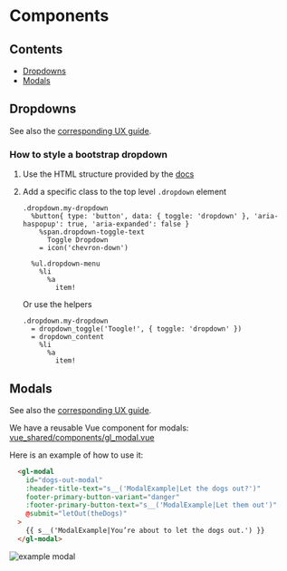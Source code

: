 # Components

## Contents

- [Dropdowns](#dropdowns)
- [Modals](#modals)

## Dropdowns

See also the [corresponding UX guide](https://design.gitlab.com/#/components/dropdowns).

### How to style a bootstrap dropdown

1. Use the HTML structure provided by the [docs][bootstrap-dropdowns]
1. Add a specific class to the top level `.dropdown` element

   ```Haml
   .dropdown.my-dropdown
     %button{ type: 'button', data: { toggle: 'dropdown' }, 'aria-haspopup': true, 'aria-expanded': false }
       %span.dropdown-toggle-text
         Toggle Dropdown
       = icon('chevron-down')

     %ul.dropdown-menu
       %li
         %a
           item!
   ```

   Or use the helpers

   ```Haml
   .dropdown.my-dropdown
     = dropdown_toggle('Toogle!', { toggle: 'dropdown' })
     = dropdown_content
       %li
         %a
           item!
   ```

[bootstrap-dropdowns]: https://getbootstrap.com/docs/3.3/javascript/#dropdowns

## Modals

See also the [corresponding UX guide](https://design.gitlab.com/#/components/modals).

We have a reusable Vue component for modals: [vue_shared/components/gl_modal.vue](https://gitlab.com/gitlab-org/gitlab-foss/blob/master/app/assets/javascripts/vue_shared/components/gl_modal.vue)

Here is an example of how to use it:

```html
  <gl-modal
    id="dogs-out-modal"
    :header-title-text="s__('ModalExample|Let the dogs out?')"
    footer-primary-button-variant="danger"
    :footer-primary-button-text="s__('ModalExample|Let them out')"
    @submit="letOut(theDogs)"
  >
    {{ s__('ModalExample|You’re about to let the dogs out.') }}
  </gl-modal>
```

![example modal](img/gl-modal.png)

